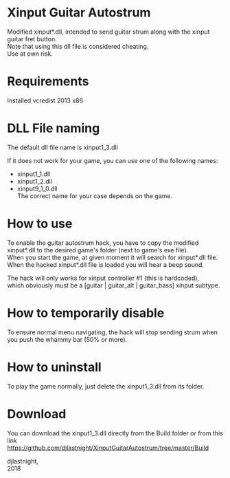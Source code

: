 # Xinput Guitar Autostrum
Modified xinput*.dll, intended to send guitar strum along with the xinput guitar fret button.  
Note that using this dll file is considered cheating.  
Use at own risk.

# Requirements
Installed vcredist 2013 x86

# DLL File naming
The default dll file name is xinput1_3.dll

If it does not work for your game, you can use one of the following names:
* xinput1_1.dll
* xinput1_2.dll
* xinput9_1_0.dll  
The correct name for your case depends on the game.

# How to use
To enable the guitar autostrum hack,
you have to copy the modified xinput*.dll
to the desired game's folder (next to game's exe file).  
When you start the game, at given moment it will search for xinput*.dll file.  
When the hacked xinput*.dll file is loaded you will hear a beep sound.

The hack will only works for xinput controller #1 (this is hardcoded),  
which obviously must be a [guitar | guitar_alt | guitar_bass] xinput subtype.

# How to temporarily disable
To ensure normal menu navigating, the hack will stop sending strum when you push the whammy bar (50% or more).

# How to uninstall
To play the game normally, just delete the xinput1_3.dll from its folder.

# Download
You can download the xinput1_3.dll directly from the Build folder or from this link  
https://github.com/djlastnight/XinputGuitarAutostrum/tree/master/Build  

djlastnight,  
2018

